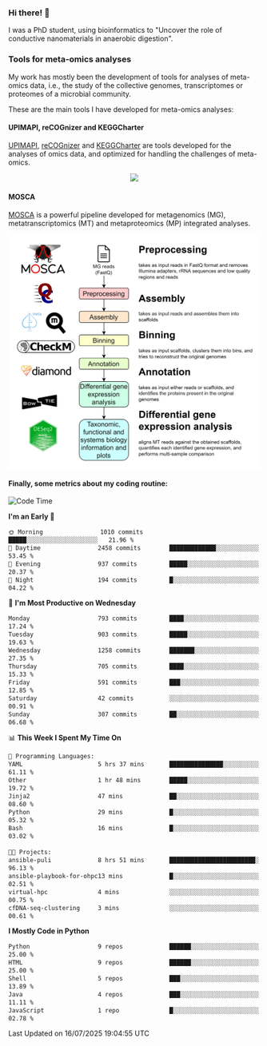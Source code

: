 ### Hi there! 👋

I was a PhD student, using bioinformatics to "Uncover the role of conductive nanomaterials in anaerobic digestion".

### Tools for meta-omics analyses

My work has mostly been the development of tools for analyses of meta-omics data, i.e., the study of the collective genomes, transcriptomes or proteomes of a microbial community.

These are the main tools I have developed for meta-omics analyses:

#### UPIMAPI, reCOGnizer and KEGGCharter

[UPIMAPI](https://github.com/iquasere/UPIMAPI), [reCOGnizer](https://github.com/iquasere/reCOGnizer) and [KEGGCharter](https://github.com/iquasere/KEGGCharter) are tools developed for the analyses of omics data, and optimized for handling the challenges of meta-omics.

<p align="center">
    <img src="assets/annotation_paper.png">
</p>

#### MOSCA

[MOSCA](https://github.com/iquasere/MOSCA) is a powerful pipeline developed for metagenomics (MG), metatranscriptomics (MT) and metaproteomics (MP) integrated analyses.

<p align="center">
    <img src="assets/mosca_workflow.png" align="center" width="700">
</p>


#### Finally, some metrics about my coding routine:

<!--START_SECTION:waka-->
![Code Time](http://img.shields.io/badge/Code%20Time-981%20hrs%2021%20mins-blue)

**I'm an Early 🐤** 

```text
🌞 Morning                1010 commits        █████░░░░░░░░░░░░░░░░░░░░   21.96 % 
🌆 Daytime                2458 commits        █████████████░░░░░░░░░░░░   53.45 % 
🌃 Evening                937 commits         █████░░░░░░░░░░░░░░░░░░░░   20.37 % 
🌙 Night                  194 commits         █░░░░░░░░░░░░░░░░░░░░░░░░   04.22 % 
```
📅 **I'm Most Productive on Wednesday** 

```text
Monday                   793 commits         ████░░░░░░░░░░░░░░░░░░░░░   17.24 % 
Tuesday                  903 commits         █████░░░░░░░░░░░░░░░░░░░░   19.63 % 
Wednesday                1258 commits        ███████░░░░░░░░░░░░░░░░░░   27.35 % 
Thursday                 705 commits         ████░░░░░░░░░░░░░░░░░░░░░   15.33 % 
Friday                   591 commits         ███░░░░░░░░░░░░░░░░░░░░░░   12.85 % 
Saturday                 42 commits          ░░░░░░░░░░░░░░░░░░░░░░░░░   00.91 % 
Sunday                   307 commits         ██░░░░░░░░░░░░░░░░░░░░░░░   06.68 % 
```


📊 **This Week I Spent My Time On** 

```text
💬 Programming Languages: 
YAML                     5 hrs 37 mins       ███████████████░░░░░░░░░░   61.11 % 
Other                    1 hr 48 mins        █████░░░░░░░░░░░░░░░░░░░░   19.72 % 
Jinja2                   47 mins             ██░░░░░░░░░░░░░░░░░░░░░░░   08.60 % 
Python                   29 mins             █░░░░░░░░░░░░░░░░░░░░░░░░   05.32 % 
Bash                     16 mins             █░░░░░░░░░░░░░░░░░░░░░░░░   03.02 % 

🐱‍💻 Projects: 
ansible-puli             8 hrs 51 mins       ████████████████████████░   96.13 % 
ansible-playbook-for-ohpc13 mins             █░░░░░░░░░░░░░░░░░░░░░░░░   02.51 % 
virtual-hpc              4 mins              ░░░░░░░░░░░░░░░░░░░░░░░░░   00.75 % 
cfDNA-seq-clustering     3 mins              ░░░░░░░░░░░░░░░░░░░░░░░░░   00.61 % 
```

**I Mostly Code in Python** 

```text
Python                   9 repos             ██████░░░░░░░░░░░░░░░░░░░   25.00 % 
HTML                     9 repos             ██████░░░░░░░░░░░░░░░░░░░   25.00 % 
Shell                    5 repos             ███░░░░░░░░░░░░░░░░░░░░░░   13.89 % 
Java                     4 repos             ███░░░░░░░░░░░░░░░░░░░░░░   11.11 % 
JavaScript               1 repo              █░░░░░░░░░░░░░░░░░░░░░░░░   02.78 % 
```




 Last Updated on 16/07/2025 19:04:55 UTC
<!--END_SECTION:waka-->
